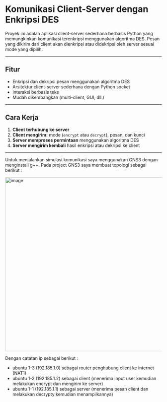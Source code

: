 # Komunikasi Client-Server dengan Enkripsi DES

Proyek ini adalah aplikasi client-server sederhana berbasis Python yang memungkinkan komunikasi terenkripsi menggunakan algoritma DES. Pesan yang dikirim dari client akan dienkripsi atau didekripsi oleh server sesuai mode yang dipilih.

---

## Fitur

- Enkripsi dan dekripsi pesan menggunakan algoritma DES
- Arsitektur client-server sederhana dengan Python socket
- Interaksi berbasis teks
- Mudah dikembangkan (multi-client, GUI, dll.)

---

## Cara Kerja

1. **Client terhubung ke server**
2. **Client mengirim:** mode (`encrypt` atau `decrypt`), pesan, dan kunci
3. **Server memproses permintaan** menggunakan algoritma DES
4. **Server mengirim kembali** hasil enkripsi atau dekripsi ke client

---

Untuk menjalankan simulasi komunikasi saya menggunakan GNS3 dengan menginstall g++. Pada project GNS3 saya membuat topologi sebagai berikut :

<img width="561" alt="image" src="https://github.com/Osvaldo-Kurniawan/Enc_Dcy_Keamanan-Informasi/assets/108170210/425354a2-fa02-4773-bc97-71f1819bd60c">

Dengan catatan ip sebagai berikut :
- ubuntu 1-3 (192.185.1.0) sebagai router penghubung client ke internet (NAT1)
- ubuntu 1-2 (192.185.1.2) sebagai client (menerima input user kemudian melakukan encrypt dan mengirim ke server)
- ubuntu 1-1 (192.185.1.1) sebagai server (menerima pesan client dan melakukan decrypty kemudian menampilkannya)

